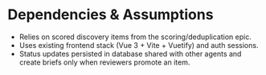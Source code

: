 # Dependencies & Assumptions
- Relies on scored discovery items from the scoring/deduplication epic.
- Uses existing frontend stack (Vue 3 + Vite + Vuetify) and auth sessions.
- Status updates persisted in database shared with other agents and create briefs only when reviewers promote an item.
